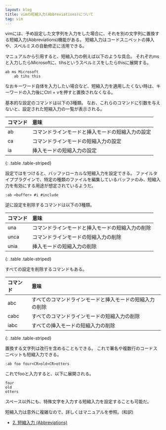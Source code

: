 ```yaml
---
layout: blog
title: vimの短縮入力(Abbreviations)について
tag: vim
---
```




vimには、予め設定した文字列を入力をした場合に、それを別の文字列に置換する短縮入力(Abbreviations)機能がある。
短縮入力はコードスニペットの挿入や、スペルミスの自動修正に活用できる。

マニュアルから引用すると、短縮入力の例えば以下のような具合。
それぞれmsと入力したらMicrosoftに、tihsというスペルミスをしたらthisに展開する。

    ab ms Microsoft
		ab tihs this

なおキーワード自体を入力したい場合など、短縮入力を適用したくない時は、キーワードの入力後にCtrl + vを押すと置換されなくなる。

基本的な設定のコマンドは以下の3種類。
なお、これらのコマンドに引数を与えないと、設定された短縮入力の一覧が表示される。

|コマンド|意味|
|:-|:-|
|ab|コマンドラインモードと挿入モードの短縮入力の設定|
|ca|コマンドラインモードの短縮入力の設定|
|ia|挿入モードの短縮入力の設定|
{: .table .table-striped}

設定では<buffer>をつけると、バッファローカルな短縮入力を設定できる。
ファイルタイププラグインで、特定の種類のファイルを編集しているバッファのみ、短縮入力を有効にする用途が想定されているようだ。

    :ab <buffer> #i #include

逆に設定を削除するコマンドは以下の3種類。

|コマンド|意味|
|:-|:-|
|una|コマンドラインモードと挿入モードの短縮入力の削除|
|unca|コマンドラインモードの短縮入力の削除|
|unia|挿入モードの短縮入力の削除|
{: .table .table-striped}

すべての設定を削除するコマンドもある。

|コマンド|意味|
|:-|:-|
|abc|すべてのコマンドラインモードと挿入モードの短縮入力の削除|
|cabc|すべてのコマンドラインモードの短縮入力の削除|
|iabc|すべての挿入モードの短縮入力の削除|
{: .table .table-striped}

置換する文字列は改行を含めることもできる。
これで署名や複数行のコードスニペットも短縮入力できる。

    :ab foo four<CR>old<CR>otters

これでfooと入力すると、以下に展開される。

    four
    old
    otters

スペース以外にも、特殊文字を入力する短縮入力を設定することも可能だ。

短縮入力は意外に複雑なので、詳しくはマニュアルを参照。(和訳)

- [2. 短縮入力 (Abbreviations)](http://vim-jp.org/vimdoc-ja/map.html#abbreviations)
